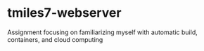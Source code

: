 # tmiles7-webserver


Assignment focusing on familiarizing myself with automatic build, containers, and cloud computing
